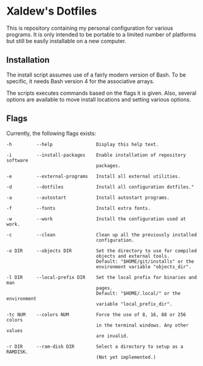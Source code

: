 # Xaldew's Dotfiles
This is repository containing my personal configuration for various programs. It
is only intended to be portable to a limited number of platforms but still be
easily installable on a new computer.

## Installation
The install script assumes use of a fairly modern version of Bash. To be
specific, it needs Bash version 4 for the associative arrays.

The scripts executes commands based on the flags it is given. Also, several
options are available to move install locations and setting various options.

## Flags
Currently, the following flags exists:

    -h         --help                Display this help text.

    -i         --install-packages    Enable installation of repository software
                                     packages.

    -e         --external-programs   Install all external utilities.

    -d         --dotfiles            Install all configuration dotfiles."

    -a         --autostart           Install autostart programs.

    -f         --fonts               Install extra fonts.

    -w         --work                Install the configuration used at work.

    -c         --clean               Clean up all the previously installed
                                     configuration.

    -o DIR     --objects DIR         Set the directory to use for compiled
                                     objects and external tools.
                                     Default: "$HOME/git/installs" or the
                                     environment variable "objects_dir".

    -l DIR     --local-prefix DIR    Set the local prefix for binaries and man
                                     pages.
                                     Default: "$HOME/.local/" or the environment
                                     variable "local_prefix_dir".

    -tc NUM    --colors NUM          Force the use of 8, 16, 88 or 256 colors
                                     in the terminal windows. Any other values
                                     are invalid.

    -r DIR     --ram-disk DIR        Select a directory to setup as a RAMDISK.
                                     (Not yet implemented.)
